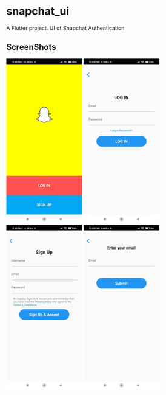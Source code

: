 # snapchat_ui

A Flutter project.
UI of Snapchat Authentication 



## ScreenShots

<img src="image/snapsplash.jpg" width="200">  <img src="image/snlogin.jpg" width="200">  <img src="image/snregister.jpg" width="200">  <img src="image/snpassword.jpg" width="200"> 

                               


